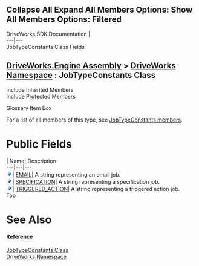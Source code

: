 Collapse All Expand All Members Options: Show All  Members Options: Filtered   
---  
DriveWorks SDK Documentation  |   
---|---  
JobTypeConstants Class Fields   
  
[DriveWorks.Engine Assembly](topic2156.md) > [DriveWorks Namespace](topic2159.md) : JobTypeConstants Class  
---  
  
Include Inherited Members    
Include Protected Members    


Glossary Item Box

For a list of all members of this type, see [JobTypeConstants members](topic3626.md).

# Public Fields

| Name| Description  
---|---|---  
![Public Field](dotnetimages/publicField.gif)| [EMAIL](topic3632.md)| A string representing an email job.   
![Public Field](dotnetimages/publicField.gif)| [SPECIFICATION](topic3633.md)| A string representing a specification job.   
![Public Field](dotnetimages/publicField.gif)| [TRIGGERED_ACTION](topic3634.md)| A string representing a triggered action job.   
Top

# See Also

#### Reference

[JobTypeConstants Class](topic3625.md)   
[DriveWorks Namespace](topic2159.md)


